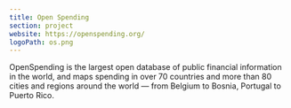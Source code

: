 ```yaml
---
title: Open Spending
section: project
website: https://openspending.org/
logoPath: os.png
---
```


OpenSpending is the largest open database of public financial information in the world, and maps spending in over 70 countries and more than 80 cities and regions around the world — from Belgium to Bosnia, Portugal to Puerto Rico.
